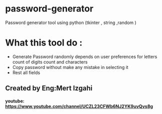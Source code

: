 # password-generator
Password generator tool using python (tkinter , string ,random )
# What this tool do :
- Generate Password randomly depends on user preferences for letters count of digits count and characters
- Copy password without make any mistake in selecting it
- Rest all fields

## Created by Eng:Mert Izgahi
#### youtube: https://www.youtube.com/channel/UCZL23CFWb6NJ2YK9uvQvs8g
